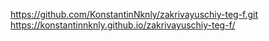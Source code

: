 https://github.com/KonstantinNknly/zakrivayuschiy-teg-f.git
https://konstantinnknly.github.io/zakrivayuschiy-teg-f/